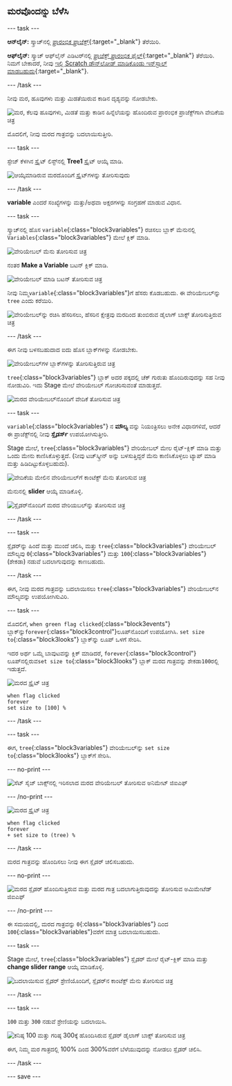 ## ಮರವೊಂದನ್ನು ಬೆಳೆಸಿ

--- task ---

**ಆನ್‌ಲೈನ್:** ಸ್ಕ್ರಾಚ್‌ನಲ್ಲಿ [ಪ್ರಾರಂಭಿಕ ಪ್ರಾಜೆಕ್ಟ್](http://rpf.io/serene-scene-on){:target="_blank"} ತೆರೆಯಿರಿ.

**ಆಫ್‌ಲೈನ್:** ಸ್ಕ್ರಾಚ್‌ ಆಫ್‌ಲೈನ್‌ ಎಡಿಟರ್‌ನಲ್ಲಿ [ಪ್ರಾಜೆಕ್ಟ್‌ ಪ್ರಾರಂಭಿಕ ಫೈಲ್](http://rpf.io/p/kn-IN/serene-scene-go){:target="_blank"} ತೆರೆಯಿರಿ. ನಿಮಗೆ ಬೇಕಾದರೆ, ನೀವು [ಇಲ್ಲಿ Scratch ಡೌನ್‌ಲೋಡ್‌ ಮಾಡಿಕೊಂಡು ಇನ್‌ಸ್ಟಾಲ್‌ ಮಾಡಬಹುದು](https://scratch.mit.edu/download){:target="_blank"}.

--- /task ---

ನೀವು ಮರ, ಹೂವುಗಳು ಮತ್ತು ಮಿಡತೆಯಿರುವ ಕಾಡಿನ ದೃಶ್ಯವನ್ನು ನೋಡಬೇಕು.

![ಮರ, ಕೆಲವು ಹೂವುಗಳು, ಮಿಡತೆ ಮತ್ತು ಕಾಡಿನ ಹಿನ್ನೆಲೆಯನ್ನು ಹೊಂದಿರುವ ಪ್ರಾರಂಭಿಕ ಪ್ರಾಜೆಕ್ಟ್‌ಗಾಗಿ ವೇದಿಕೆಯ ಚಿತ್ರ](images/stage_1.png)

ಮೊದಲಿಗೆ, ನೀವು ಮರದ ಗಾತ್ರವನ್ನು ಬದಲಾಯಿಸುತ್ತೀರಿ.

--- task ---

ಸ್ಟೇಜ್‌ ಕೆಳಗಿನ ಸ್ಪ್ರೈಟ್‌ ಲಿಸ್ಟ್‌ನಲ್ಲಿ **Tree1** ಸ್ಪ್ರೈಟ್‌ ಆಯ್ಕೆ ಮಾಡಿ.

![ಆಯ್ಕೆಮಾಡಿರುವ ಮರದೊಂದಿಗೆ ಸ್ಪ್ರೈಟ್‌ಗಳನ್ನು ತೋರಿಸುವುದು](images/sprites.png)

--- /task ---

**variable** ಎಂದರೆ ಸಂಖ್ಯೆಗಳನ್ನು ಮತ್ತು/ಅಥವಾ ಅಕ್ಷರಗಳನ್ನು ಸಂಗ್ರಹಣೆ ಮಾಡುವ ವಿಧಾನ.

--- task ---

ಸ್ಕ್ರಾಚ್‌ನಲ್ಲಿ ಹೊಸ `variable`{:class="block3variables"} ರಚಿಸಲು ಬ್ಲಾಕ್‌ ಮೆನುನಲ್ಲಿ `Variables`{:class="block3variables"} ಮೇಲೆ ಕ್ಲಿಕ್‌ ಮಾಡಿ.

![ವೇರಿಯೇಬಲ್‌ ಮೆನು ತೋರಿಸುವ ಚಿತ್ರ](images/variable.png)

ನಂತರ **Make a Variable** ಬಟನ್‌ ಕ್ಲಿಕ್‌ ಮಾಡಿ.

![ವೇರಿಯೇಬಲ್‌ ಮಾಡಿ ಬಟನ್‌ ತೋರಿಸುವ ಚಿತ್ರ](images/make-a-variable.png)

ನೀವು ನಿಮ್ಮ`variable`{:class="block3variables"}ಗೆ ಹೆಸರು ಕೊಡಬಹುದು. ಈ ವೇರಿಯೇಬಲ್‌ನ್ನು `tree` ಎಂದು ಕರೆಯಿರಿ.

![ವೇರಿಯೇಬಲ್‌ನ್ನು ರಚಿಸಿ ಹೆಸರಿಸಲು, ಹೆಸರಿನ ಕ್ಷೇತ್ರವು ಮರದಿಂದ ತುಂಬಿರುವ ಡೈಲಾಗ್‌ ಬಾಕ್ಸ್‌ ತೋರಿಸುತ್ತಿರುವ ಚಿತ್ರ](images/name-variable.png)

--- /task ---

ಈಗ ನೀವು ಬಳಸಬಹುದಾದ ಐದು ಹೊಸ ಬ್ಲಾಕ್‌ಗಳನ್ನು ನೋಡಬೇಕು.

![ವೇರಿಯೇಬಲ್‌ಗಳ ಬ್ಲಾಕ್‌ಗಳನ್ನು ತೋರಿಸುತ್ತಿರುವ ಚಿತ್ರ](images/variable-blocks.png)

`tree`{:class="block3variables"} ಬ್ಲಾಕ್‌ ಅದರ ಪಕ್ಕದಲ್ಲಿ ಚೆಕ್‌ ಗುರುತು ಹೊಂದಿರುವುದನ್ನು ಸಹ ನೀವು ನೋಡುವಿರಿ. ಇದು Stage ಮೇಲೆ ವೇರಿಯೇಬಲ್ ಗೋಚರಿಸುವಂತೆ ಮಾಡುತ್ತದೆ.

![ಮರದ ವೇರಿಯೇಬಲ್‌ನೊಂದಿಗೆ ವೇದಿಕೆ ತೋರಿಸುವ ಚಿತ್ರ](images/stage_2.png)

--- task ---

`variable`{:class="block3variables"} ನ **ಮೌಲ್ಯ** ವನ್ನು ನಿಯಂತ್ರಿಸಲು ಅನೇಕ ವಿಧಾನಗಳಿವೆ, ಆದರೆ ಈ ಪ್ರಾಜೆಕ್ಟ್‌ನಲ್ಲಿ ನೀವು **ಸ್ಲೈಡರ್ಸ್** ಉಪಯೋಗಿಸುತ್ತೀರಿ.

Stage ಮೇಲೆ, `tree`{:class="block3variables"} ವೇರಿಯೇಬಲ್‌ ಮೇಲ ರೈಟ್-ಕ್ಲಿಕ್‌ ಮಾಡಿ ಮತ್ತು ಒಂದು ಮೇನು ಕಾಣಿಸಿಕೊಳ್ಳುತ್ತದೆ. (ನೀವು ಟಚ್‌ಸ್ಕ್ರೀನ್ ಅನ್ನು ಬಳಸುತ್ತಿದ್ದರೆ ಮೆನು ಕಾಣಿಸಿಕೊಳ್ಳಲು ಟ್ಯಾಪ್ ಮಾಡಿ ಮತ್ತು ಹಿಡಿದಿಟ್ಟುಕೊಳ್ಳಬಹುದು).

![ವೇದಿಕೆಯ ಮೇಲಿನ ವೇರಿಯೇಬಲ್‌ಗೆ ಕಾಂಟೆಕ್ಟ್ ಮೆನು ತೋರಿಸುವ ಚಿತ್ರ](images/variable-menu.png)

ಮೆನುನಲ್ಲಿ **slider** ಆಯ್ಕೆ ಮಾಡಿಕೊಳ್ಳಿ.

![ಸ್ಲೈಡರ್‌ನೊಂದಿಗೆ ಮರದ ವೇರಿಯಬಲ್‌ನ್ನು ತೋರಿಸುವ ಚಿತ್ರ](images/tree-slider.png)

--- /task ---

--- task ---

ಸ್ಲೈಡರ್‌ನ್ನು ಹಿಂದೆ ಮತ್ತು ಮುಂದೆ ಚಲಿಸಿ, ಮತ್ತು `tree`{:class="block3variables"} ವೇರಿಯೇಬಲ್‌ ಮೌಲ್ಯವು `0`{:class="block3variables"} ಮತ್ತು `100`{:class="block3variables"} (ಶೇಕಡಾ) ನಡುವೆ ಬದಲಾಗುವುದನ್ನು ಕಾಣಬಹುದು.

--- /task ---

ಈಗ, ನೀವು ಮರದ ಗಾತ್ರವನ್ನು ಬದಲಾಯಿಸಲು `tree`{:class="block3variables"} ವೇರಿಯೇಬಲ್‌ನ ಮೌಲ್ಯವನ್ನು ಉಪಯೋಗಿಸುವಿರಿ.

--- task ---

ಮೊದಲಿಗೆ, `when green flag clicked`{:class="block3events"} ಬ್ಲಾಕ್‌ನ್ನು`forever`{:class="block3control"}ಲೂಪ್‌ನೊಂದಿಗೆ ಉಪಯೋಗಿಸಿ. `set size to`{:class="block3looks"} ಬ್ಲಾಕ್‌ನ್ನು ಲೂಪ್‌ ಒಳಗೆ ಸೇರಿಸಿ.

ಇದರ ಅರ್ಥ ಒಮ್ಮೆ ಬಾವುಟವನ್ನು ಕ್ಲಿಕ್‌ ಮಾಡಿದರೆ, `forever`{:class="block3control"} ಲೂಪ್‌ನಲ್ಲಿರುವ`set size to`{:class="block3looks"} ಬ್ಲಾಕ್‌ ಮರದ ಗಾತ್ರವನ್ನು ಶೇಕಡಾ`100`ರಲ್ಲಿ ಇಡುತ್ತದೆ.

![ಮರದ ಸ್ಪ್ರೈಟ್‌ ಚಿತ್ರ](images/tree-sprite.png)

```blocks3
when flag clicked
forever
set size to [100] %
```

--- /task ---

--- task ---

ಈಗ, `tree`{:class="block3variables"} ವೇರಿಯೇಬಲ್‌ನ್ನು `set size to`{:class="block3looks"} ಬ್ಲಾಕ್‌ಗೆ ಸೇರಿಸಿ.

--- no-print ---

![ಸೆಟ್‌ ಸೈಜ್‌ ಬಾಕ್ಸ್‌ನಲ್ಲಿ ಇರಿಸಲಾದ ಮರದ ವೇರಿಯೇಬಲ್‌ ತೋರಿಸುವ ಅನಿಮೇಟ್‌ ಜಿಐಎಫ್](images/place-variable.gif)

--- /no-print ---

![ಮರದ ಸ್ಪ್ರೈಟ್ ಚಿತ್ರ](images/tree-sprite.png)

```blocks3
when flag clicked
forever
+ set size to (tree) %
```

--- /task ---

ಮರದ ಗಾತ್ರವನ್ನು ಹೊಂದಿಸಲು ನೀವು ಈಗ ಸ್ಲೈಡರ್‌ ಚಲಿಸಬಹುದು.

--- no-print ---

![ಮರದ ಸ್ಲೈಡರ್‌ ಹೊಂದಿಸುತ್ತಿರುವ ಮತ್ತು ಮರದ ಗಾತ್ರ ಬದಲಾಗುತ್ತಿರುವುದನ್ನು ತೋರಿಸುವ ಅಮಿಮೇಟೆಡ್‌ ಜಿಐಎಫ್](images/change-tree.gif)

--- /no-print ---

ಈ ಸಮಯದಲ್ಲಿ, ಮರದ ಗಾತ್ರವನ್ನು `0`{:class="block3variables"} ದಿಂದ `100`{:class="block3variables"}ವರೆಗೆ ಮಾತ್ರ ಬದಲಾಯಿಸಬಹುದು.

--- task ---

Stage ಮೇಲೆ, `tree`{:class="block3variables"} ಸ್ಲೈಡರ್‌ ಮೇಲೆ ರೈಟ್‌-ಕ್ಲಿಕ್‌ ಮಾಡಿ ಮತ್ತು **change slider range** ಆಯ್ಕೆ ಮಾಡಿಕೊಳ್ಳಿ.

![ಬದಲಾಯಿಸುವ ಸ್ಲೈಡರ್‌ ಶ್ರೇಣಿಯೊಂದಿಗೆ, ಸ್ಲೈಡರ್‌ನ ಕಾಂಟೆಕ್ಟ್‌ ಮೆನು ತೋರಿಸುವ ಚಿತ್ರ](images/slider-range.png)

--- /task ---

--- task ---

`100` ಮತ್ತು `300` ನಡುವೆ ಶ್ರೇಣಿಯನ್ನು ಬದಲಾಯಿಸಿ.

![ಕನಿಷ್ಠ 100 ಮತ್ತು ಗರಿಷ್ಠ 300ಕ್ಕೆ ಹೊಂದಿಸಿರುವ ಸ್ಲೈಡರ್‌ ಡೈಲಾಗ್‌ ಬಾಕ್ಸ್‌ ತೋರಿಸುವ ಚಿತ್ರ](images/adjusted-range.png)

ಈಗ, ನಿಮ್ಮ ಮರ ಗಾತ್ರದಲ್ಲಿ 100% ದಿಂದ 300%ವರೆಗೆ ಬೆಳೆಯುವುದನ್ನು ನೋಡಲು ಸ್ಲೈಡರ್‌ ಚಲಿಸಿ.

--- /task ---

--- save ---





